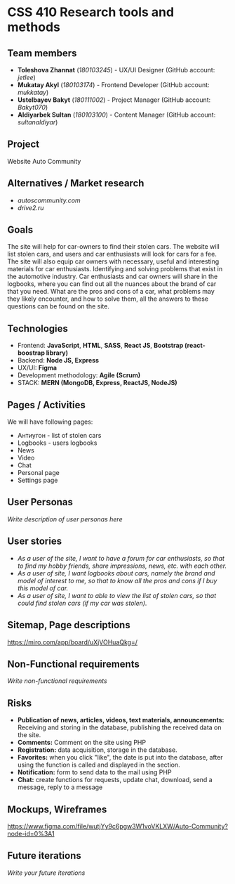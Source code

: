 # CSS 410 Research tools and methods
## Team members
+ **Toleshova Zhannat** (*180103245*) - UX/UI Designer (GitHub account: *jetlee*)
+ **Mukatay Akyl** (*180103174*) - Frontend Developer (GitHub account: *mukkatay*)
+ **Ustelbayev Bakyt** (*180111002*) - Project Manager (GitHub account: *Bakyt070*)
+ **Aldiyarbek Sultan** (*180103100*) - Content Manager (GitHub account: *sultanaldiyar*)

## Project
Website Auto Community

## Alternatives / Market research
+ *autoscommunity.com*
+ *drive2.ru*

## Goals
The site will help for car-owners to find their stolen cars. The website will list stolen cars, and users and car enthusiasts will look for cars for a fee. The site will also equip car owners with necessary, useful and interesting materials for car enthusiasts. Identifying and solving problems that exist in the automotive industry. Car enthusiasts and car owners will share in the logbooks, where you can find out all the nuances about the brand of car that you need. What are the pros and cons of a car, what problems may they likely encounter, and how to solve them, all the answers to these questions can be found on the site.

## Technologies
+ Frontend: **JavaScript**, **HTML**, **SASS**, **React JS**, **Bootstrap (react-boostrap library)**
+ Backend: **Node JS, Express**
+ UX/UI: **Figma**
+ Development methodology: **Agile (Scrum)**
+ STACK: **MERN (MongoDB, Express, ReactJS, NodeJS)**

## Pages / Activities 
We will have following pages:
- Антиугон - list of stolen cars
- Logbooks - users logbooks
- News 
- Video
- Chat
- Personal page
- Settings page

## User Personas
*Write description of user personas here*  

## User stories

+ *As a user of the site, I want to have a forum for car enthusiasts, so that to find my hobby friends, share impressions, news, etc. with each other.*
+ *As a user of site, I want logbooks about cars, namely the brand and model of interest to me, so that to know all the pros and cons if I buy this model of car.*
+ *As a user of site, I want to able to view the list of stolen cars, so that could find stolen cars (if my car was stolen).*


## Sitemap, Page descriptions

https://miro.com/app/board/uXjVOHuaQkg=/

## Non-Functional requirements
*Write non-functional requirements*

## Risks
+ **Publication of news, articles, videos, text materials, announcements:** Receiving and storing in the database, publishing the received data on the site.
+ **Comments:** Comment on the site using PHP
+ **Registration:** data acquisition, storage in the database.
+ **Favorites:** when you click "like", the date is put into the database, after using the function is called and displayed in the section.
+ **Notification:** form to send data to the mail using PHP
+ **Chat:** create functions for requests, update chat, download, send a message, reply to a message

## Mockups, Wireframes

https://www.figma.com/file/wutjYy9c6pgw3W1voVKLXW/Auto-Community?node-id=0%3A1

## Future iterations
*Write your future iterations*
